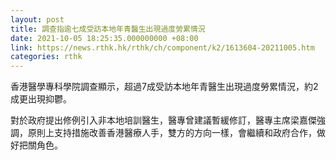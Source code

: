 ```yaml
---
layout: post
title: 調查指逾七成受訪本地年青醫生出現過度勞累情況
date: 2021-10-05 18:25:35.000000000 +08:00
link: https://news.rthk.hk/rthk/ch/component/k2/1613604-20211005.htm
categories: rthk
---
```


香港醫學專科學院調查顯示，超過7成受訪本地年青醫生出現過度勞累情況，約2成更出現抑鬱。

對於政府提出修例引入非本地培訓醫生，醫專曾建議暫緩修訂，醫專主席梁嘉傑強調，原則上支持措施改善香港醫療人手，雙方的方向一樣，會繼續和政府合作，做好把關角色。
